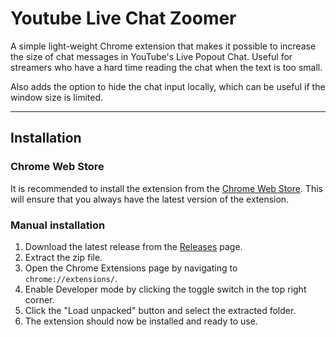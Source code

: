 # Youtube Live Chat Zoomer
A simple light-weight Chrome extension that makes it possible to increase the size of chat messages in YouTube's Live Popout Chat. Useful for streamers who have a hard time reading the chat when the text is too small.

Also adds the option to hide the chat input locally, which can be useful if the window size is limited.

---

## Installation

### Chrome Web Store
It is recommended to install the extension from the [Chrome Web Store](). This will ensure that you always have the latest version of the extension.

### Manual installation
1. Download the latest release from the [Releases](https://github.com/FreekBes/youtube-live-chat-zoomer/releases) page.
2. Extract the zip file.
3. Open the Chrome Extensions page by navigating to `chrome://extensions/`.
4. Enable Developer mode by clicking the toggle switch in the top right corner.
5. Click the "Load unpacked" button and select the extracted folder.
6. The extension should now be installed and ready to use.
